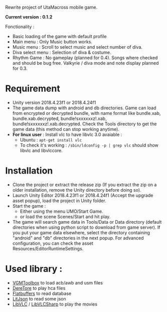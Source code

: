 Rewrite project of UtaMacross mobile game. 

**Current version : 0.1.2**

Fonctionality : 
* Basic loading of the game with default profile
* Main menu : Only Music button works.
* Music menu : Scroll to select music and select number of diva.
* Diva select menu : Selection of diva & costume.
* Rhythm Game : No gameplay (planned for 0.4). Songs where checked and should be bug free. Valkyrie / diva mode and note display planned for 0.3.

# Requirement

* Unity version 2018.4.23f1 or 2018.4.24f1
* The game data dump with android and db directories. Game can load from encrypted or decrypted bundle, with name format like bundle.xab, bundle.xab.decrypted, bundle!sxxxxxxz!.xab, bundle!sxxxxxxz!.xab.decrypted. Check the Tools directory to get the game data (this method can stop working anytime).
* **For linux user** : Install vlc to have libvlc 3.0 avaiable :
  * Ubuntu : ```apt-get install vlc```
  * To check it's working : ```/sbin/ldconfig -p | grep vlc``` should show libvlc and libvlccore.

# Installation

* Clone the project or extract the release zip (If you extract the zip on a older installation, remove the Unity directory before doing so).
* Launch Unity Editor 2018.4.23f1 or 2018.4.24f1 (Accept the upgrade asset popup), load the project in Unity folder.
* Start the game : 
  * Either using the menu UMO/Start Game.
  * or load the scene Scenes/Start and hit play.
* The game will search game data in Tools/Data or Data directory (default directories when using python script to download from game server). If you put your game data elsewhere, select the directory containing "android" and "db" directories in the next popup. For advanced configuration, you can check the asset Resources/EditorRuntimeSettings.

# Used library :

* [VGMToolbox](https://sourceforge.net/projects/vgmtoolbox/) to load acb/awb and usm files
* [DereTore](https://github.com/OpenCGSS/DereTore) to play hca files
* [Flatbuffers](https://google.github.io/flatbuffers/) to read database
* [LitJson](https://litjson.net/) to read some json
* [LibVLC](https://code.videolan.org/videolan/vlc) / [LibVLCSharp](https://code.videolan.org/videolan/LibVLCSharp) to play the movies

